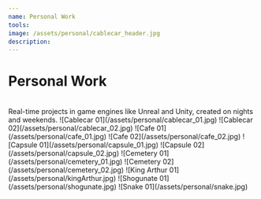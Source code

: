 ```yaml
---
name: Personal Work
tools: 
image: /assets/personal/cablecar_header.jpg
description:
---
```


# Personal Work
<br>
Real-time projects in game engines like Unreal and Unity, created on nights and weekends.
![Cablecar 01](/assets/personal/cablecar_01.jpg)
![Cablecar 02](/assets/personal/cablecar_02.jpg)
![Cafe 01](/assets/personal/cafe_01.jpg)
![Cafe 02](/assets/personal/cafe_02.jpg)
![Capsule 01](/assets/personal/capsule_01.jpg)
![Capsule 02](/assets/personal/capsule_02.jpg)
![Cemetery 01](/assets/personal/cemetery_01.jpg)
![Cemetery 02](/assets/personal/cemetery_02.jpg)
![King Arthur 01](/assets/personal/kingArthur.jpg)
![Shogunate 01](/assets/personal/shogunate.jpg)
![Snake 01](/assets/personal/snake.jpg)